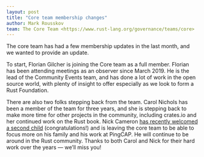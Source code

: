 ```yaml
---
layout: post
title: "Core team membership changes"
author: Mark Rousskov
team: The Core Team <https://www.rust-lang.org/governance/teams/core>
---
```


The core team has had a few membership updates in the last month, and we wanted to provide an update.

To start, Florian Gilcher is joining the Core team as a full member. Florian has been attending meetings as an observer since March 2019. He is the lead of the Community Events team, and has done a lot of work in the open source world, with plenty of insight to offer especially as we look to form a Rust Foundation.

There are also two folks stepping back from the team. Carol Nichols has been a member of the team for three years, and she is stepping back to make more time for other projects in the community, including crates.io and her continued work on the Rust book. Nick Cameron [has recently welcomed a second child](https://www.ncameron.org/blog/leaving-the-rust-core-team/) (congratulations!) and is leaving the core team to be able to focus more on his family and his work at PingCAP. He will continue to be around in the Rust community. Thanks to both Carol and Nick for their hard work over the years — we’ll miss you!
